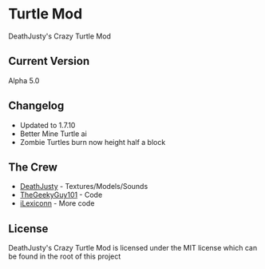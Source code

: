 Turtle Mod
=========

DeathJusty's Crazy Turtle Mod


Current Version
----

Alpha 5.0

Changelog
-----------

* Updated to 1.7.10
* Better Mine Turtle ai
* Zombie Turtles burn now height half a block

The Crew
--------------

* [DeathJusty](https://github.com/DeathJusty) - Textures/Models/Sounds
* [TheGeekyGuy101](https://github.com/TheGeekyGuy101) - Code
* [iLexiconn](https://github.com/iLexiconn) - More code

License
----

DeathJusty's Crazy Turtle Mod is licensed under the MIT license which can be found in the root of this project
